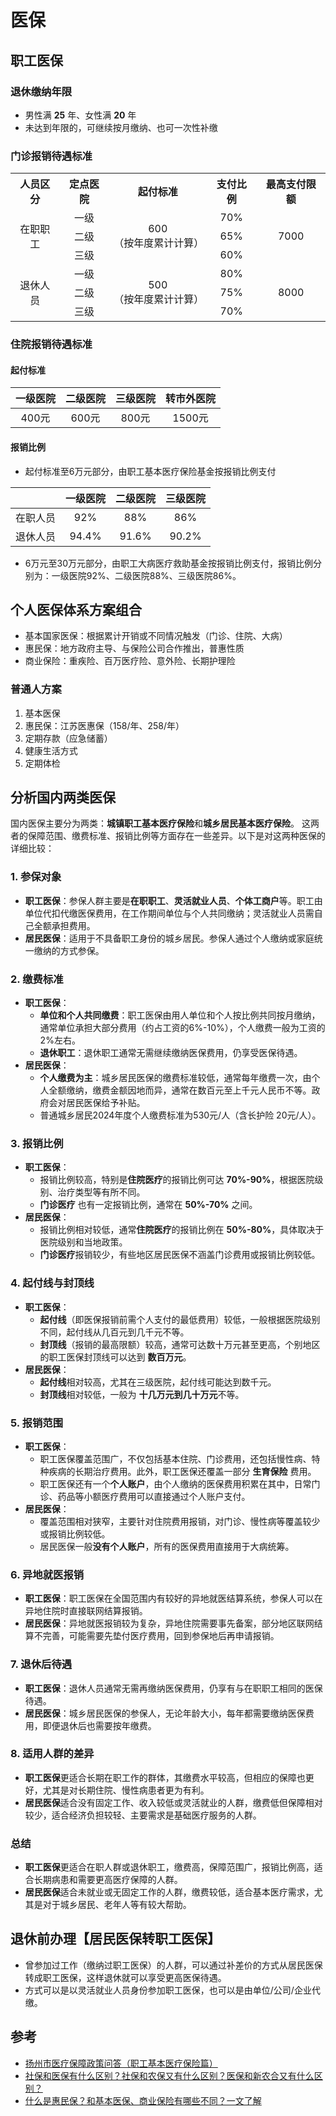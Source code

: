 # 医保

## 职工医保

### 退休缴纳年限

- 男性满 **25** 年、女性满 **20** 年
- 未达到年限的，可继续按月缴纳、也可一次性补缴

### 门诊报销待遇标准

<table>
  <tr>
    <th>人员区分</th>
    <th>定点医院</th>
    <th>起付标准</th>
    <th>支付比例</th>
    <th>最高支付限额</th>
  </tr>
  <tr>
    <td rowspan="3">在职职工</td>
    <td>一级</td>
    <td rowspan="3">600<br>（按年度累计计算）</td>
    <td>70%</td>
    <td rowspan="3">7000</td>
  </tr>
  <tr>
    <td>二级</td>
    <td>65%</td>
  </tr>
  <tr>
    <td>三级</td>
    <td>60%</td>
  </tr>
  <tr>
    <td rowspan="3">退休人员</td>
    <td>一级</td>
    <td rowspan="3">500<br>（按年度累计计算）</td>
    <td>80%</td>
    <td rowspan="3">8000</td>
  </tr>
  <tr>
    <td>二级</td>
    <td>75%</td>
  </tr>
  <tr>
    <td>三级</td>
    <td>70%</td>
  </tr>
</table>

<style>
    table td {
        text-align: center; /* 水平居中 */
        vertical-align: middle; /* 垂直居中 */
    }
</style>

### 住院报销待遇标准

#### 起付标准

| 一级医院 | 二级医院 | 三级医院 | 转市外医院 |
| -------- | -------- | -------- | ---------- |
| 400元    | 600元    | 800元    | 1500元     |

#### 报销比例

- 起付标准至6万元部分，由职工基本医疗保险基金按报销比例支付

|          | 一级医院 | 二级医院 | 三级医院 |
| -------- | -------- | -------- | -------- |
| 在职人员 | 92%      | 88%      | 86%      |
| 退休人员 | 94.4%    | 91.6%    | 90.2%    |

- 6万元至30万元部分，由职工大病医疗救助基金按报销比例支付，报销比例分别为：一级医院92%、二级医院88%、三级医院86%。

## 个人医保体系方案组合

- 基本国家医保：根据累计开销或不同情况触发（门诊、住院、大病）
- 惠民保：地方政府主导、与保险公司合作推出，普惠性质
- 商业保险：重疾险、百万医疗险、意外险、长期护理险

### 普通人方案

1. 基本医保
2. 惠民保：江苏医惠保（158/年、258/年）
3. 定期存款（应急储蓄）
4. 健康生活方式
5. 定期体检

## 分析国内两类医保

国内医保主要分为两类：**城镇职工基本医疗保险**和**城乡居民基本医疗保险**。
这两者的保障范围、缴费标准、报销比例等方面存在一些差异。以下是对这两种医保的详细比较：

### 1. **参保对象**

- **职工医保**：参保人群主要是**在职职工**、**灵活就业人员**、**个体工商户**等。职工由单位代扣代缴医保费用，在工作期间单位与个人共同缴纳；灵活就业人员需自己全额承担费用。
- **居民医保**：适用于不具备职工身份的城乡居民。参保人通过个人缴纳或家庭统一缴纳的方式参保。

### 2. **缴费标准**

- **职工医保**：
  - **单位和个人共同缴费**：职工医保由用人单位和个人按比例共同按月缴纳，通常单位承担大部分费用（约占工资的6%-10%），个人缴费一般为工资的2%左右。
  - **退休职工**：退休职工通常无需继续缴纳医保费用，仍享受医保待遇。
- **居民医保**：
  - **个人缴费为主**：城乡居民医保的缴费标准较低，通常每年缴费一次，由个人全额缴纳，缴费金额因地而异，通常在数百元至上千元人民币不等。政府会对居民医保给予补贴。
  - 普通城乡居民2024年度个人缴费标准为530元/人（含长护险 20元/人）。

### 3. **报销比例**

- **职工医保**：
  - 报销比例较高，特别是**住院医疗**的报销比例可达 **70%-90%**，根据医院级别、治疗类型等有所不同。
  - **门诊医疗** 也有一定报销比例，通常在 **50%-70%** 之间。
- **居民医保**：
  - 报销比例相对较低，通常**住院医疗**的报销比例在 **50%-80%**，具体取决于医院级别和当地政策。
  - **门诊医疗**报销较少，有些地区居民医保不涵盖门诊费用或报销比例较低。

### 4. **起付线与封顶线**

- **职工医保**：
  - **起付线**（即医保报销前需个人支付的最低费用）较低，一般根据医院级别不同，起付线从几百元到几千元不等。
  - **封顶线**（报销的最高限额）较高，通常可达数十万元甚至更高，个别地区的职工医保封顶线可以达到 **数百万元**。
- **居民医保**：
  - **起付线**相对较高，尤其在三级医院，起付线可能达到数千元。
  - **封顶线**相对较低，一般为 **十几万元到几十万元**不等。

### 5. **报销范围**

- **职工医保**：
  - 职工医保覆盖范围广，不仅包括基本住院、门诊费用，还包括慢性病、特种疾病的长期治疗费用。此外，职工医保还覆盖一部分 **生育保险** 费用。
  - 职工医保还有一个**个人账户**，由个人缴纳的医保费用积累在其中，日常门诊、药品等小额医疗费用可以直接通过个人账户支付。
- **居民医保**：
  - 覆盖范围相对狭窄，主要针对住院费用报销，对门诊、慢性病等覆盖较少或报销比例较低。
  - 居民医保一般**没有个人账户**，所有的医保费用直接用于大病统筹。

### 6. **异地就医报销**

- **职工医保**：职工医保在全国范围内有较好的异地就医结算系统，参保人可以在异地住院时直接联网结算报销。
- **居民医保**：异地就医报销较为复杂，异地住院需要事先备案，部分地区联网结算不完善，可能需要先垫付医疗费用，回到参保地后再申请报销。

### 7. **退休后待遇**

- **职工医保**：退休人员通常无需再缴纳医保费用，仍享有与在职职工相同的医保待遇。
- **居民医保**：城乡居民医保的参保人，无论年龄大小，每年都需要缴纳医保费用，即便退休后也需要按年缴费。

### 8. **适用人群的差异**

- **职工医保**更适合长期在职工作的群体，其缴费水平较高，但相应的保障也更好，尤其是对长期住院、慢性病患者更为有利。
- **居民医保**适合没有固定工作、收入较低或灵活就业的人群，缴费低但保障相对较少，适合经济负担较轻、主要需求是基础医疗服务的人群。

### 总结

- **职工医保**更适合在职人群或退休职工，缴费高，保障范围广，报销比例高，适合长期病患和需要更高医疗保障的人群。
- **居民医保**适合未就业或无固定工作的人群，缴费较低，适合基本医疗需求，尤其是对于城乡居民、老年人等有较大帮助。

## 退休前办理【居民医保转职工医保】

- 曾参加过工作（缴纳过职工医保）的人群，可以通过补差价的方式从居民医保转成职工医保，这样退休就可以享受更高医保待遇。
- 方式可以是以灵活就业人员身份参加职工医保，也可以是由单位/公司/企业代缴。

## 参考

- [扬州市医疗保障政策问答（职工基本医疗保险篇）](https://si12333.cn/qa/mrude.html)
- [社保和医保有什么区别？社保和农保又有什么区别？医保和新农合又有什么区别？](https://m12333.cn/qa/ppibc.html)
- [什么是惠民保？和基本医保、商业保险有哪些不同？一文了解](https://news.cctv.com/2024/01/28/ARTIZf6SbE7AQe6gVlDS1u1q240128.shtml)
